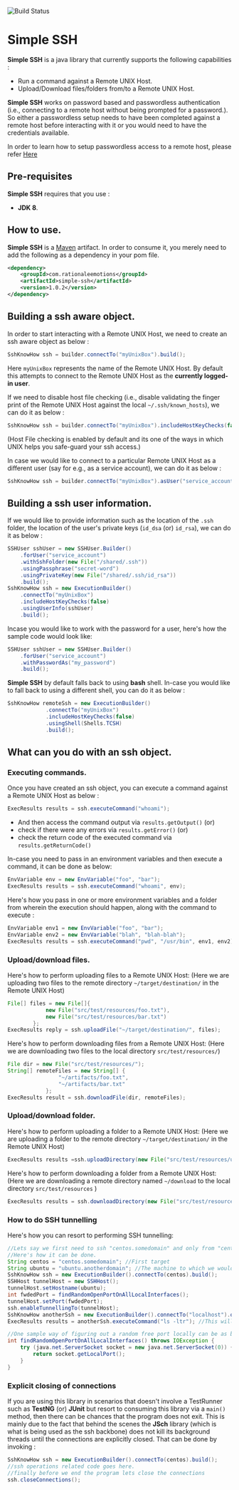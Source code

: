 ![Build Status](https://travis-ci.org/RationaleEmotions/SimpleSSH.svg?branch=master)

# Simple SSH

**Simple SSH** is a java library that currently supports the following capabilities :
* Run a command against a Remote UNIX Host.
* Upload/Download files/folders from/to a Remote UNIX Host.

**Simple SSH** works on password based and passwordless authentication (i.e., connecting to a remote host without being prompted for a password.). So either a passwordless setup needs to have been completed against a remote host before interacting with it or you would need to have the credentials available.

In order to learn how to setup passwordless access to a remote host, please refer [Here](http://www.linuxproblem.org/art_9.html)

## Pre-requisites

**Simple SSH** requires that you use : 
* **JDK 8**.

## How to use.

**Simple SSH** is a [Maven](https://maven.apache.org/guides/getting-started/) artifact. In order to 
consume it, you merely need to add the following as a dependency in your pom file.

```xml
<dependency>
    <groupId>com.rationaleemotions</groupId>
    <artifactId>simple-ssh</artifactId>
    <version>1.0.2</version>
</dependency>
```

## Building a ssh aware object.

In order to start interacting with a Remote UNIX Host, we need to create an ssh aware object as below :

```java
SshKnowHow ssh = builder.connectTo("myUnixBox").build();
```

Here `myUnixBox` represents the name of the Remote UNIX Host. By default this attempts to connect to the Remote UNIX Host as the **currently logged-in user**.

If we need to disable host file checking (i.e., disable validating the finger print of the Remote UNIX Host against the local `~/.ssh/known_hosts`), we can do it as below :

```java
SshKnowHow ssh = builder.connectTo("myUnixBox").includeHostKeyChecks(false).build();
```

(Host File checking is enabled by default and its one of the ways in which UNIX helps you safe-guard your ssh access.)

In case we would like to connect to a particular Remote UNIX Host as a different user (say for e.g., as a service account), we can do it as below :
```java
SshKnowHow ssh = builder.connectTo("myUnixBox").asUser("service_account").build();
```

## Building a ssh user information.

If we would like to provide information such as the location of the `.ssh` folder, the location of the user's private keys (`id_dsa` (or) `id_rsa`), we can do it as below :

```java
SSHUser sshUser = new SSHUser.Builder()
    .forUser("service_account")
    .withSshFolder(new File("/shared/.ssh"))
    .usingPassphrase("secret-word")
    .usingPrivateKey(new File("/shared/.ssh/id_rsa"))
    .build();
SshKnowHow ssh = new ExecutionBuilder()
    .connectTo("myUnixBox")
    .includeHostKeyChecks(false)
    .usingUserInfo(sshUser)
    .build();
```

Incase you would like to work with the password for a user, here's how the sample code would look like:

```java
SSHUser sshUser = new SSHUser.Builder()
    .forUser("service_account")
    .withPasswordAs("my_password")
    .build();
```

**Simple SSH** by default falls back to using **bash** shell. In-case you would like to fall back to using a different shell, you can do it as below :
```java
SshKnowHow remoteSsh = new ExecutionBuilder()
            .connectTo("myUnixBox")
            .includeHostKeyChecks(false)
            .usingShell(Shells.TCSH)
            .build();
```

## What can you do with an ssh object.

### Executing commands.

Once you have created an ssh object, you can execute a command against a Remote UNIX Host as below :
```java
ExecResults results = ssh.executeCommand("whoami");
```

* And then access the command output via `results.getOutput()` (or) 
* check if there were any errors via `results.getError()` (or) 
* check the return code of the executed command via `results.getReturnCode()`

In-case you need to pass in an environment variables and then execute a command, it can be done as below:
```java
EnvVariable env = new EnvVariable("foo", "bar");
ExecResults results = ssh.executeCommand("whoami", env);
```

Here's how you pass in one or more environment variables and a folder from wherein the execution should happen, along with the command to execute :

```java
EnvVariable env1 = new EnvVariable("foo", "bar");
EnvVariable env2 = new EnvVariable("blah", "blah-blah");
ExecResults results = ssh.executeCommand("pwd", "/usr/bin", env1, env2);
```

### Upload/download files.

Here's how to perform uploading files to a Remote UNIX Host: (Here we are uploading two files to the remote directory `~/target/destination/` in the Remote UNIX Host)

```java
File[] files = new File[]{
            new File("src/test/resources/foo.txt"),
            new File("src/test/resources/bar.txt")
        };
ExecResults reply = ssh.uploadFile("~/target/destination/", files);
```

Here's how to perform downloading files from a Remote UNIX Host: (Here we are downloading two files to the local directory `src/test/resources/`)

```java
File dir = new File("src/test/resources/");
String[] remoteFiles = new String[] {
                "~/artifacts/foo.txt",
                "~/artifacts/bar.txt"
            };
ExecResults result = ssh.downloadFile(dir, remoteFiles);
```

### Upload/download folder.

Here's how to perform uploading a folder to a Remote UNIX Host: (Here we are uploading a folder to the remote directory `~/target/destination/` in the Remote UNIX Host)

```java
ExecResults results =ssh.uploadDirectory(new File("src/test/resources/upload"), "~/target/destination/");
```

Here's how to perform downloading a folder from a Remote UNIX Host: (Here we are downloading a remote directory named `~/download` to the local directory `src/test/resources` )

```java
ExecResults results = ssh.downloadDirectory(new File("src/test/resources"), "~/download");
```

### How to do SSH tunnelling

Here's how you can resort to performing SSH tunnelling:

```java
//Lets say we first need to ssh "centos.somedomain" and only from "centos.somedomain" can we ssh into "ubuntu.anotherdomain" machine
//Here's how it can be done.
String centos = "centos.somedomain"; //First target
String ubuntu = "ubuntu.anotherdomain"; //The machine to which we would like port forwarding to be carried out
SshKnowHow ssh = new ExecutionBuilder().connectTo(centos).build();
SSHHost tunnelHost = new SSHHost();
tunnelHost.setHostname(ubuntu);
int fwdedPort = findRandomOpenPortOnAllLocalInterfaces();
tunnelHost.setPort(fwdedPort);
ssh.enableTunnellingTo(tunnelHost);
SshKnowHow anotherSsh = new ExecutionBuilder().connectTo("localhost").onPort(fwdedPort).build();
ExecResults results = anotherSsh.executeCommand("ls -ltr"); //This will be executed on "ubuntu.anotherdomain"

//One sample way of figuring out a random free port locally can be as below
int findRandomOpenPortOnAllLocalInterfaces() throws IOException {
    try (java.net.ServerSocket socket = new java.net.ServerSocket(0)) {
        return socket.getLocalPort();
    }
}
```

### Explicit closing of connections

If you are using this library in scenarios that doesn't involve a TestRunner such as **TestNG** (or) **JUnit** but resort to consuming this library via a `main()` method, then there can be chances that the program does not exit. This is mainly due to the fact that behind the scenes the **JSch** library (which is what is being used as the ssh backbone) does not kill its background threads until the connections are explicitly closed. That can be done by invoking :
```java
SshKnowHow ssh = new ExecutionBuilder().connectTo(centos).build();
//ssh operations related code goes here.
//finally before we end the program lets close the connections
ssh.closeConnections();
```
